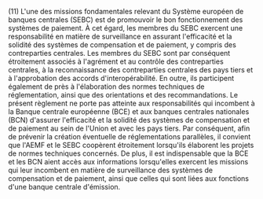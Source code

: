 (11) L'une des missions fondamentales relevant du Système européen de banques centrales (SEBC) est de promouvoir le bon fonctionnement des systèmes de paiement. À cet égard, les membres du SEBC exercent une responsabilité en matière de surveillance en assurant l'efficacité et la solidité des systèmes de compensation et de paiement, y compris des contreparties centrales. Les membres du SEBC sont par conséquent étroitement associés à l'agrément et au contrôle des contreparties centrales, à la reconnaissance des contreparties centrales des pays tiers et à l'approbation des accords d'interopérabilité. En outre, ils participent également de près à l'élaboration des normes techniques de réglementation, ainsi que des orientations et des recommandations. Le présent règlement ne porte pas atteinte aux responsabilités qui incombent à la Banque centrale européenne (BCE) et aux banques centrales nationales (BCN) d'assurer l'efficacité et la solidité des systèmes de compensation et de paiement au sein de l'Union et avec les pays tiers. Par conséquent, afin de prévenir la création éventuelle de réglementations parallèles, il convient que l'AEMF et le SEBC coopèrent étroitement lorsqu'ils élaborent les projets de normes techniques concernés. De plus, il est indispensable que la BCE et les BCN aient accès aux informations lorsqu'elles exercent les missions qui leur incombent en matière de surveillance des systèmes de compensation et de paiement, ainsi que celles qui sont liées aux fonctions d'une banque centrale d'émission.